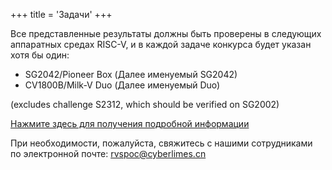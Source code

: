 +++
title = 'Задачи'
+++

Все представленные результаты должны быть проверены в следующих аппаратных средах RISC-V, и в каждой задаче конкурса будет указан хотя бы один: 

- SG2042/Pioneer Box (Далее именуемый SG2042)
- CV1800B/Milk-V Duo (Далее именуемый Duo)

(excludes challenge S2312, which should be verified on SG2002)

[Нажмите здесь для получения подробной информации](/ru/introduction/)

При необходимости, пожалуйста, свяжитесь с нашими сотрудниками по электронной почте: [rvspoc@cyberlimes.cn](mailto:rvspoc@cyberlimes.cn)
